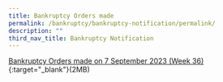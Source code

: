 ```yaml
---
title: Bankruptcy Orders made
permalink: /bankruptcy/bankruptcy-notification/permalink/
description: ""
third_nav_title: Bankruptcy Notification
---
```

[Bankruptcy Orders made on 7 September 2023 (Week 36)](/files/(150923)bankruptcyordersmadeweek36.pdf){:target="\_blank"}(2MB)<br>